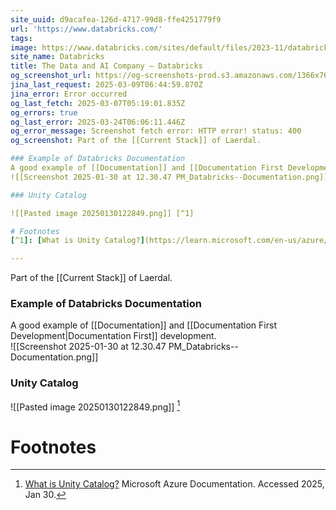 ```yaml
---
site_uuid: d9acafea-126d-4717-99d8-ffe4251779f9
url: 'https://www.databricks.com/'
tags: 
image: https://www.databricks.com/sites/default/files/2023-11/databricks-og-universal.png
site_name: Databricks
title: The Data and AI Company — Databricks
og_screenshot_url: https://og-screenshots-prod.s3.amazonaws.com/1366x768/80/false/42aaa147ffc4a84ee2f837ee8c5005842c36c79fea79f9e5644cd8c215635c40.jpeg
jina_last_request: 2025-03-09T06:44:59.870Z
jina_error: Error occurred
og_last_fetch: 2025-03-07T05:19:01.835Z
og_errors: true
og_last_error: 2025-03-24T06:06:11.446Z
og_error_message: Screenshot fetch error: HTTP error! status: 400
og_screenshot: Part of the [[Current Stack]] of Laerdal. 

### Example of Databricks Documentation
A good example of [[Documentation]] and [[Documentation First Development|Documentation First]] development.  
![[Screenshot 2025-01-30 at 12.30.47 PM_Databricks--Documentation.png]]

### Unity Catalog

![[Pasted image 20250130122849.png]] [^1]

# Footnotes
[^1]: [What is Unity Catalog?](https://learn.microsoft.com/en-us/azure/databricks/data-governance/unity-catalog/) Microsoft Azure Documentation.  Accessed 2025, Jan 30.  

---
```

Part of the [[Current Stack]] of Laerdal. 

### Example of Databricks Documentation
A good example of [[Documentation]] and [[Documentation First Development|Documentation First]] development.  
![[Screenshot 2025-01-30 at 12.30.47 PM_Databricks--Documentation.png]]

### Unity Catalog

![[Pasted image 20250130122849.png]] [^1]

# Footnotes
[^1]: [What is Unity Catalog?](https://learn.microsoft.com/en-us/azure/databricks/data-governance/unity-catalog/) Microsoft Azure Documentation.  Accessed 2025, Jan 30.  
